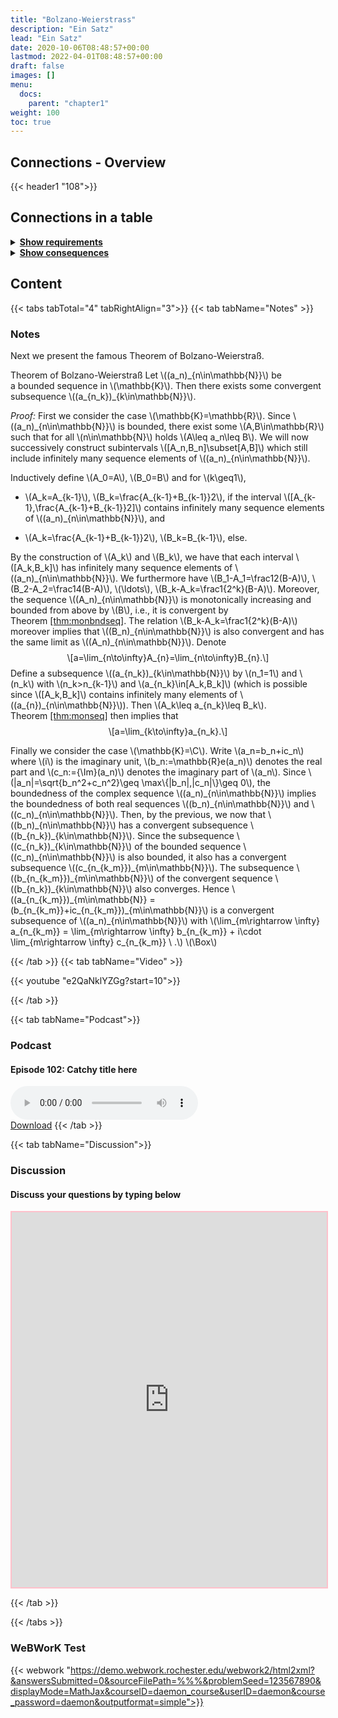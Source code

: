 ```yaml
---
title: "Bolzano-Weierstrass"
description: "Ein Satz"
lead: "Ein Satz"
date: 2020-10-06T08:48:57+00:00
lastmod: 2022-04-01T08:48:57+00:00
draft: false
images: []
menu:
  docs:
    parent: "chapter1"
weight: 100
toc: true
---
```


## Connections - Overview

{{< header1 "108">}}

## Connections in a table

<details>
<summary><b><u>Show requirements</u></b></summary>
<div class="table-responsive-sm">
<table class="table">
<thead>
  <tr>
    <th scope="col">Concept</th>
    <th scope="col">Content</th>
  </tr>
</thead>
<tbody>

<tr>
<th scope="row"><a href="../../chapter1/101/">Convergence</a></th>
<td>Ein Satz</td>
</tr>
        
<tr>
<th scope="row"><a href="../../chapter1/102/">Boundedness</a></th>
<td>Ein Satz</td>
</tr>
        
<tr>
<th scope="row"><a href="../../chapter0/000/">Logical Statements
and Operations</a></th>
<td>Logic is the foundation to formulate proofs and to understand the language of mathematics.</td>
</tr>
        
<tr>
<th scope="row"><a href="../../chapter1/107/">Subsequences and
Accumulation Values</a></th>
<td>Ein Satz</td>
</tr>
        
</tbody>
</table>
</div>
</details>

<details>
<summary><b><u>Show consequences</u></b></summary>
<div class="table-responsive-sm">
<table class="table">
<thead>
  <tr>
    <th scope="col">Concept</th>
    <th scope="col">Content</th>
  </tr>
</thead>
<tbody>

<tr>
<th scope="row"><a href="../../chapter1/109/">Limit inferior and
limit superior</a></th>
<td>Ein Satz</td>
</tr>
        
</tbody>
</table>
</div>
</details>


## Content

{{< tabs tabTotal="4" tabRightAlign="3">}}
{{< tab tabName="Notes" >}}

### Notes 
<p>Next we present the famous Theorem of Bolzano-Weierstraß.</p>
<div class="Theorem">
<p><span>Theorem of Bolzano-Weierstraß</span><span id="thm:bzr"
label="thm:bzr"></span> Let <span
class="math inline">\((a_n)_{n\in\mathbb{N}}\)</span> be a bounded
sequence in <span class="math inline">\(\mathbb{K}\)</span>. Then there
exists some convergent subsequence <span
class="math inline">\((a_{n_k})_{k\in\mathbb{N}}\)</span>.</p>
</div>
<p><span><em>Proof:</em></span> First we consider the case <span
class="math inline">\(\mathbb{K}=\mathbb{R}\)</span>. Since <span
class="math inline">\((a_n)_{n\in\mathbb{N}}\)</span> is bounded, there
exist some <span class="math inline">\(A,B\in\mathbb{R}\)</span> such
that for all <span class="math inline">\(n\in\mathbb{N}\)</span> holds
<span class="math inline">\(A\leq a_n\leq B\)</span>. We will now
successively construct subintervals <span
class="math inline">\([A_n,B_n]\subset[A,B]\)</span> which still include
infinitely many sequence elements of <span
class="math inline">\((a_n)_{n\in\mathbb{N}}\)</span>.</p>
<p>Inductively define <span class="math inline">\(A_0=A\)</span>, <span
class="math inline">\(B_0=B\)</span> and for <span
class="math inline">\(k\geq1\)</span>,</p>
<ul>
<li><p><span class="math inline">\(A_k=A_{k-1}\)</span>, <span
class="math inline">\(B_k=\frac{A_{k-1}+B_{k-1}}2\)</span>, if the
interval <span
class="math inline">\([A_{k-1},\frac{A_{k-1}+B_{k-1}}2]\)</span>
contains infinitely many sequence elements of <span
class="math inline">\((a_n)_{n\in\mathbb{N}}\)</span>, and</p></li>
<li><p><span class="math inline">\(A_k=\frac{A_{k-1}+B_{k-1}}2\)</span>,
<span class="math inline">\(B_k=B_{k-1}\)</span>, else.</p></li>
</ul>
<p>By the construction of <span class="math inline">\(A_k\)</span> and
<span class="math inline">\(B_k\)</span>, we have that each interval
<span class="math inline">\([A_k,B_k]\)</span> has infinitely many
sequence elements of <span
class="math inline">\((a_n)_{n\in\mathbb{N}}\)</span>. We furthermore
have <span class="math inline">\(B_1-A_1=\frac12(B-A)\)</span>, <span
class="math inline">\(B_2-A_2=\frac14(B-A)\)</span>, <span
class="math inline">\(\ldots\)</span>, <span
class="math inline">\(B_k-A_k=\frac1{2^k}(B-A)\)</span>. Moreover, the
sequence <span class="math inline">\((A_n)_{n\in\mathbb{N}}\)</span> is
monotonically increasing and bounded from above by <span
class="math inline">\(B\)</span>, i.e., it is convergent by Theorem <a
href="#thm:monbndseq" data-reference-type="ref"
data-reference="thm:monbndseq">[thm:monbndseq]</a>. The relation <span
class="math inline">\(B_k-A_k=\frac1{2^k}(B-A)\)</span> moreover implies
that <span class="math inline">\((B_n)_{n\in\mathbb{N}}\)</span> is also
convergent and has the same limit as <span
class="math inline">\((A_n)_{n\in\mathbb{N}}\)</span>. Denote <span
class="math display">\[a=\lim_{n\to\infty}A_{n}=\lim_{n\to\infty}B_{n}.\]</span>
Define a subsequence <span
class="math inline">\((a_{n_k})_{k\in\mathbb{N}}\)</span> by <span
class="math inline">\(n_1=1\)</span> and <span
class="math inline">\(n_k\)</span> with <span
class="math inline">\(n_k&gt;n_{k-1}\)</span> and <span
class="math inline">\(a_{n_k}\in[A_k,B_k]\)</span> (which is possible
since <span class="math inline">\([A_k,B_k]\)</span> contains infinitely
many elements of <span
class="math inline">\((a_{n})_{n\in\mathbb{N}}\)</span>). Then <span
class="math inline">\(A_k\leq a_{n_k}\leq B_k\)</span>. Theorem <a
href="#thm:monseq" data-reference-type="ref"
data-reference="thm:monseq">[thm:monseq]</a> then implies that <span
class="math display">\[a=\lim_{k\to\infty}a_{n_k}.\]</span></p>
<p>Finally we consider the case <span
class="math inline">\(\mathbb{K}=\C\)</span>. Write <span
class="math inline">\(a_n=b_n+ic_n\)</span> where <span
class="math inline">\(i\)</span> is the imaginary unit, <span
class="math inline">\(b_n:=\mathbb{R}e(a_n)\)</span> denotes the real
part and <span class="math inline">\(c_n:={\Im}(a_n)\)</span> denotes
the imaginary part of <span class="math inline">\(a_n\)</span>. Since
<span class="math inline">\(|a_n|=\sqrt{b_n^2+c_n^2}\geq
\max\{|b_n|,|c_n|\}\geq 0\)</span>, the boundedness of the complex
sequence <span class="math inline">\((a_n)_{n\in\mathbb{N}}\)</span>
implies the boundedness of both real sequences <span
class="math inline">\((b_n)_{n\in\mathbb{N}}\)</span> and <span
class="math inline">\((c_n)_{n\in\mathbb{N}}\)</span>. Then, by the
previous, we now that <span
class="math inline">\((b_n)_{n\in\mathbb{N}}\)</span> has a convergent
subsequence <span
class="math inline">\((b_{n_k})_{k\in\mathbb{N}}\)</span>. Since the
subsequence <span
class="math inline">\((c_{n_k})_{k\in\mathbb{N}}\)</span> of the bounded
sequence <span class="math inline">\((c_n)_{n\in\mathbb{N}}\)</span> is
also bounded, it also has a convergent subsequence <span
class="math inline">\((c_{n_{k_m}})_{m\in\mathbb{N}}\)</span>. The
subsequence <span
class="math inline">\((b_{n_{k_m}})_{m\in\mathbb{N}}\)</span> of the
convergent sequence <span
class="math inline">\((b_{n_k})_{k\in\mathbb{N}}\)</span> also
converges. Hence <span
class="math inline">\((a_{n_{k_m}})_{m\in\mathbb{N}} =
(b_{n_{k_m}}+ic_{n_{k_m}})_{m\in\mathbb{N}}\)</span> is a convergent
subsequence of <span
class="math inline">\((a_n)_{n\in\mathbb{N}}\)</span> with <span
class="math inline">\(\lim_{m\rightarrow \infty} a_{n_{k_m}} =
\lim_{m\rightarrow \infty} b_{n_{k_m}} + i\cdot  \lim_{m\rightarrow
\infty} c_{n_{k_m}} \ .\)</span> <span
class="math inline">\(\Box\)</span></p>


{{< /tab >}}
{{< tab tabName="Video" >}}

{{< youtube "e2QaNklYZGg?start=10">}}

{{< /tab >}}


{{< tab tabName="Podcast">}}
<h3>Podcast</h3>
<h4>Episode 102: Catchy title here</h4>
<audio controls>
  <source src="PODCAST_real" type="audio/wav" />
  Your browser does not support the audio element.
</audio>
<br />
<a href="" class="btn btn-primary btn-lg" download="PODCAST_real"
  >Download</a
>
{{< /tab >}}

{{< tab tabName="Discussion">}}

  <h3>Discussion</h3>
  <h4>Discuss your questions by typing below</h4>

  <iframe
    style="border: 2px solid pink"
    class="embed-responsive-item"
    name="embed_readwrite"
    src="https://pads.rz.tuhh.de/p/"
    width="100%"
    height="600"
  ></iframe>

{{< /tab >}}

{{< /tabs >}}


### WeBWorK Test

{{< webwork "https://demo.webwork.rochester.edu/webwork2/html2xml?&answersSubmitted=0&sourceFilePath=%%%&problemSeed=123567890&displayMode=MathJax&courseID=daemon_course&userID=daemon&course_password=daemon&outputformat=simple">}}
